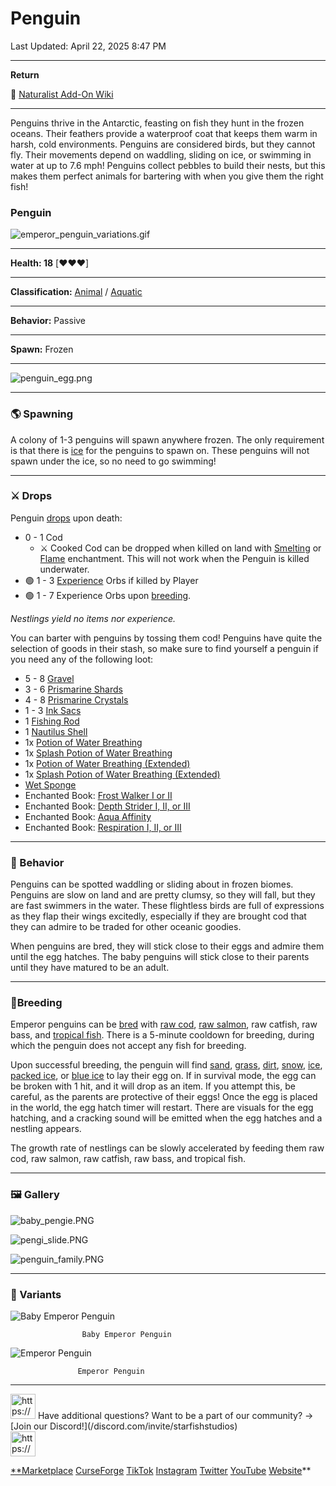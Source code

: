 # Penguin

Last Updated: April 22, 2025 8:47 PM

---

**Return**

🐻 [Naturalist Add-On Wiki](/www.notion.so/1a7a9a61c3f1800c8e32e893d6e7f430?pvs=21)

---

Penguins thrive in the Antarctic, feasting on fish they hunt in the frozen oceans. Their feathers provide a waterproof coat that keeps them warm in harsh, cold environments. Penguins are considered birds, but they cannot fly. Their movements depend on waddling, sliding on ice, or swimming in water at up to 7.6 mph! Penguins collect pebbles to build their nests, but this makes them perfect animals for bartering with when you give them the right fish!

<aside>

### **Penguin**

![emperor_penguin_variations.gif](emperor_penguin_variations.gif)

---

**Health: 18** [♥️♥️♥️]

---

**Classification:** [Animal](/minecraft.fandom.com/wiki/Animal) / [Aquatic](/minecraft.fandom.com/wiki/Aquatic)

---

**Behavior:** Passive

---

**Spawn:** Frozen

---

![penguin_egg.png](penguin_egg.png)

</aside>

---

### 🌎 Spawning

A colony of 1-3 penguins will spawn anywhere frozen. The only requirement is that there is [ice](/minecraft.wiki/w/Ice) for the penguins to spawn on. These penguins will not spawn under the ice, so no need to go swimming! 

---

### ⚔️ Drops

Penguin [drops](/minecraft.fandom.com/wiki/Drops) upon death:

- 0 - 1 Cod
    - ⚔️ Cooked Cod can be dropped when killed on land with [Smelting](/minecraft.fandom.com/wiki/Fire_Aspect) or [Flame](/minecraft.fandom.com/wiki/Flame) enchantment. This will not work when the Penguin is killed underwater.
- 🟢 1 - 3 [Experience](/minecraft.fandom.com/wiki/Experience) Orbs if killed by Player
- 🟢 1 - 7 Experience Orbs upon [breeding](/minecraft.fandom.com/wiki/Breeding).

*Nestlings yield no items nor experience.*

You can barter with penguins by tossing them cod! Penguins have quite the selection of goods in their stash, so make sure to find yourself a penguin if you need any of the following loot:

- 5 - 8 [Gravel](/minecraft.wiki/w/Gravel)
- 3 - 6 [Prismarine Shards](/minecraft.wiki/w/Prismarine_Shard)
- 4 - 8 [Prismarine Crystals](/minecraft.wiki/w/Prismarine_Crystals)
- 1 - 3 [Ink Sacs](/minecraft.wiki/w/Ink_Sac)
- 1 [Fishing Rod](/minecraft.wiki/w/Fishing_Rod)
- 1 [Nautilus Shell](/minecraft.wiki/w/Nautilus_Shell)
- 1x [Potion of Water Breathing](/minecraft.wiki/w/Potion#Potion_of_Water_Breathing)
- 1x [Splash Potion of Water Breathing](/minecraft.wiki/w/Potion#Potion_of_Water_Breathing)
- 1x [Potion of Water Breathing (Extended)](/minecraft.wiki/w/Potion#Potion_of_Water_Breathing)
- 1x [Splash Potion of Water Breathing (Extended)](/minecraft.wiki/w/Potion#Potion_of_Water_Breathing)
- [Wet Sponge](/minecraft.wiki/w/Sponge)
- Enchanted Book: [Frost Walker I or II](/minecraft.wiki/w/Frost_Walker)
- Enchanted Book: [Depth Strider I, II, or III](/minecraft.wiki/w/Depth_Strider)
- Enchanted Book: [Aqua Affinity](/minecraft.wiki/w/Aqua_Affinity)
- Enchanted Book: [Respiration I, II, or III](/minecraft.wiki/w/Respiration)

---

### 🧠 Behavior

Penguins can be spotted waddling or sliding about in frozen biomes. Penguins are slow on land and are pretty clumsy, so they will fall, but they are fast swimmers in the water. These flightless birds are full of expressions as they flap their wings excitedly, especially if they are brought cod that they can admire to be traded for other oceanic goodies. 

When penguins are bred, they will stick close to their eggs and admire them until the egg hatches. The baby penguins will stick close to their parents until they have matured to be an adult.

---

### 🥚Breeding

Emperor penguins can be [bred](/minecraft.fandom.com/wiki/Breeding) with [raw cod](/minecraft.wiki/w/Raw_Cod), [raw salmon](/minecraft.wiki/w/Raw_Salmon), raw catfish, raw bass, and [tropical fish](/minecraft.fandom.com/wiki/Tropical_Fish). There is a 5-minute cooldown for breeding, during which the penguin does not accept any fish for breeding.

Upon successful breeding, the penguin will find [sand](/minecraft.wiki/w/Sand), [grass](/minecraft.fandom.com/wiki/Grass_Block), [dirt](/minecraft.wiki/w/Dirt), [snow](/minecraft.wiki/w/Snow_Block), [ice](/minecraft.wiki/w/Ice), [packed ice](/minecraft.wiki/w/Packed_Ice), or [blue ice](/minecraft.wiki/w/Blue_Ice) to lay their egg on. If in survival mode, the egg can be broken with 1 hit, and it will drop as an item. If you attempt this, be careful, as the parents are protective of their eggs! Once the egg is placed in the world, the egg hatch timer will restart. There are visuals for the egg hatching, and a cracking sound will be emitted when the egg hatches and a nestling appears.

The growth rate of nestlings can be slowly accelerated by feeding them raw cod, raw salmon, raw catfish, raw bass, and tropical fish.

---

### 🖼️ Gallery

![baby_pengie.PNG](baby_pengie.png)

![pengi_slide.PNG](pengi_slide.png)

![penguin_family.PNG](penguin_family.png)

---

### 🎨 Variants

![                    Baby Emperor Penguin](baby_emperor_penguin.gif)

                    Baby Emperor Penguin

![                   Emperor Penguin](emperor_penguin.gif)

                   Emperor Penguin

---

<aside>
<img src="https://www.notion.so/icons/headset_red.svg" alt="https://www.notion.so/icons/headset_red.svg" width="40px" /> Have additional questions? Want to be a part of our community? → [Join our Discord!](/discord.com/invite/starfishstudios)

</aside>

<aside>
<img src="https://www.notion.so/icons/star_red.svg" alt="https://www.notion.so/icons/star_red.svg" width="40px" />

[**Marketplace](/www.minecraft.net/en-us/marketplace/creator?name=Starfish%20Studios)      [CurseForge](/www.curseforge.com/members/starfish_studios/projects)      [TikTok](/www.tiktok.com/@starfishstudios)      [Instagram](/www.instagram.com/starfishstudiosinc/)      [Twitter](/twitter.com/starfishstudios)      [YouTube](/www.youtube.com/@starfishstudios)      [Website](/starfish-studios.com/)**

</aside>
